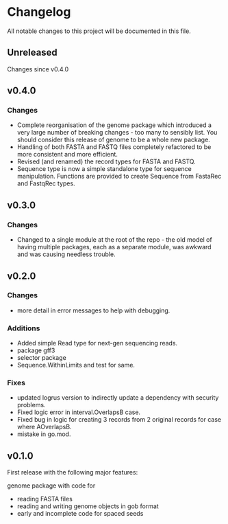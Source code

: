 # Changelog

All notable changes to this project will be documented in this file.

## Unreleased

Changes since v0.4.0

## v0.4.0

### Changes
- Complete reorganisation of the genome package which introduced a very
large number of breaking changes - too many to sensibly list. You should
consider this release of genome to be a whole new package.
 - Handling of both FASTA and FASTQ files completely refactored to be
 more consistent and more efficient. 
 - Revised (and renamed) the record types for FASTA and FASTQ.
 - Sequence type is now a simple standalone type for sequence
 manipulation. Functions are provided to create Sequence from FastaRec
 and FastqRec types.

## v0.3.0

### Changes
- Changed to a single module at the root of the repo - the old model of
having multiple packages, each as a separate module, was awkward and was
causing needless trouble.

## v0.2.0

### Changes
- more detail in error messages to help with debugging.

### Additions
- Added simple Read type for next-gen sequencing reads.
- package gff3
- selector package
- Sequence.WithinLimits and test for same.

### Fixes
- updated logrus version to indirectly update a dependency with security
    problems.
- Fixed logic error in interval.OverlapsB case.
- Fixed bug in logic for creating 3 records from 2 original records for
    case where AOverlapsB.
- mistake in go.mod.

## v0.1.0

First release with the following major features:

genome package with code for
- reading FASTA files
- reading and writing genome objects in gob format
- early and incomplete code for spaced seeds
